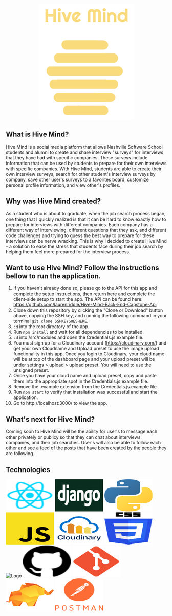 <div align="center"><img src="./Logo.png" alt="Logo" width="300" height="360" /></div>


## What is Hive Mind?
Hive Mind is a social media platform that allows Nashville Software School students and alumni to create and share interview "surveys" for interviews that they have had with specific companies. These surveys include information that can be used by students to prepare for their own interviews with specific companies. With Hive Mind, students are able to create their own interview surveys, search for other student's interview surveys by company, save other user's surveys to a favorites board, customize personal profile information, and view other's profiles. 

## Why was Hive Mind created?
As a student who is about to graduate, when the job search process began, one thing that I quickly realized is that it can be hard to know exactly how to prepare for interviews with different companies. Each company has a different way of interviewing, different questions that they ask, and different code challenges and trying to guess the best way to prepare for these interviews can be nerve wracking. This is why I decided to create Hive Mind - a solution to ease the stress that students face during their job search by helping them feel more prepared for the interview process.

## Want to use Hive Mind? Follow the instructions bellow to run the application.

1. If you haven't already done so, please go to the API for this app and complete the setup instructions, then return here and complete the client-side setup to start the app. The API can be found here: https://github.com/laurenriddle/Hive-Mind-Back-End-Capstone-Api
1. Clone down this repository by clicking the "Clone or Download" button above, copying the SSH key, and running the following command in your terminal `git clone SSHKEYGOESHERE`.
1. `cd` into the root directory of the app.
1. Run `npm install` and wait for all dependencies to be installed.
1. `cd` into /src/modules and open the Credentials.js.example file.
1. You must sign up for a Cloudinary account (https://cloudinary.com/) and get your own Cloudname and Upload preset to use the image upload functionality in this app. Once you login to Cloudinary, your cloud name will be at top of the dashboard page and your upload preset will be under settings > upload > upload preset. You will need to use the unsigned preset.  
1. Once you have your cloud name and upload preset, copy and paste them into the appropriate spot in the Credentials.js.example file.
1. Remove the .example extension from the Credentials.js.example file.
1. Run `npm start` to verify that installation was successful and start the application.
1. Go to http://localhost:3000/ to view the app. 

## What's next for Hive Mind?
Coming soon to Hive Mind will be the ability for user's to message each other privately or publicy so that they can chat about interviews, companies, and their job searches. User's will also be able to follow each other and see a feed of the posts that have been created by the people they are following. 

## Technologies 
<img src="./react.png" alt="Logo" width="150" height="100" />
<img src="./django.png" alt="Logo" width="150" height="100" />
<img src="./python.png" alt="Logo" width="150" height="100" />
<img src="./javascriptyellow.png" alt="Logo" width="150" height="100" />
<img src="./cloudinary.png" alt="Logo" width="150" height="100" />
<img src="./css3.png" alt="Logo" width="150" height="100" />
<img src="./reactBootstrap.png" alt="Logo" width="150" height="100" />
<img src="./github.png" alt="Logo" width="150" height="100" />
<img src="./git.png" alt="Logo" width="150" height="100" />
<img src="./tableplus.png" alt="Logo" width="150" height="100" />
<img src="./postman.png" alt="Logo" width="150" height="100" />